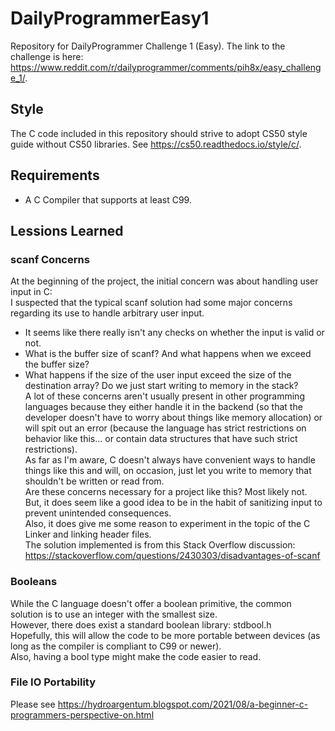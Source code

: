 # DailyProgrammerEasy1
Repository for DailyProgrammer Challenge 1 (Easy). The link to the challenge is here: https://www.reddit.com/r/dailyprogrammer/comments/pih8x/easy_challenge_1/.
## Style
The C code included in this repository should strive to adopt CS50 style guide without CS50 libraries. See https://cs50.readthedocs.io/style/c/.
## Requirements
* A C Compiler that supports at least C99.
## Lessions Learned

### scanf Concerns
At the beginning of the project, the initial concern was about handling user input in C:  
I suspected that the typical scanf solution had some major concerns regarding its use to handle arbitrary user input.
* It seems like there really isn't any checks on whether the input is valid or not.
* What is the buffer size of scanf? And what happens when we exceed the buffer size?
* What happens if the size of the user input exceed the size of the destination array? Do we just start writing to memory in the stack?  
A lot of these concerns aren't usually present in other programming languages because they either handle it in the backend (so that the developer doesn't have to worry about things like memory allocation) or will spit out an error (because the language has strict restrictions on behavior like this... or contain data structures that have such strict restrictions).  
As far as I'm aware, C doesn't always have convenient ways to handle things like this and will, on occasion, just let you write to memory that shouldn't be written or read from.  
Are these concerns necessary for a project like this? Most likely not. But, it does seem like a good idea to be in the habit of sanitizing input to prevent unintended consequences.  
Also, it does give me some reason to experiment in the topic of the C Linker and linking header files.  
The solution implemented is from this Stack Overflow discussion: https://stackoverflow.com/questions/2430303/disadvantages-of-scanf
### Booleans
While the C language doesn't offer a boolean primitive, the common solution is to use an integer with the smallest size.  
However, there does exist a standard boolean library: stdbool.h  
Hopefully, this will allow the code to be more portable between devices (as long as the compiler is compliant to C99 or newer).  
Also, having a bool type might make the code easier to read.
### File IO Portability
Please see https://hydroargentum.blogspot.com/2021/08/a-beginner-c-programmers-perspective-on.html
